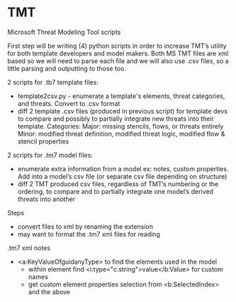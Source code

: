 # TMT
Microsoft Threat Modeling Tool scripts

First step will be writing (4) python scripts in order to increase TMT’s utility for both template developers and model makers. Both MS TMT files are xml based so we will need to parse each file and we will also use .csv files, so a little parsing and outputting to those too. 

2 scripts for .tb7 template files:
- template2csv.py - enumerate a template's elements, threat categories, and threats. Convert to .csv format
- diff 2 template .csv files (produced in previous script) for template devs to compare and possibly to partially integrate new threats into their template. 
Categories: 
Major: missing stencils, flows, or threats entirely
Minor: modified threat definition, modified threat logic, modified flow & stencil properties

2 scripts for .tm7 model files:
- enumerate extra information from a model ex: notes, custom properties. Add into a model’s csv file (or separate csv file depending on structure)
- diff 2 TMT produced csv files, regardless of TMT’s numbering or the ordering, to compare and to partially integrate one model’s derived threats into another

Steps
- convert files to xml by renaming the extension
- may want to format the .tm7 xml files for reading

.tm7 xml notes
- <a:KeyValueOfguidanyType> to find the elements used in the model
	- within element find  <i:type="c:string">value</b:Value>  for custom names
	- get custom element properties selection from <b:SelectedIndex> and the <values> above


